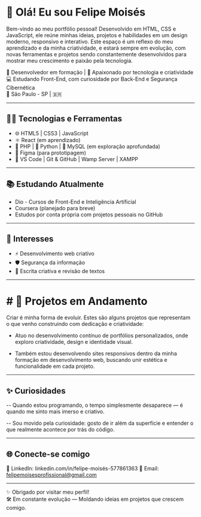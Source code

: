 # 👋 Olá! Eu sou Felipe Moisés

Bem-vindo ao meu portfólio pessoal! Desenvolvido em HTML, CSS e JavaScript, ele reúne minhas ideias, projetos e habilidades em um design moderno, responsivo e interativo. Este espaço é um reflexo do meu aprendizado e da minha criatividade, e estará sempre em evolução, com novas ferramentas e projetos sendo constantemente desenvolvidos para mostrar meu crescimento e paixão pela tecnologia.

🎯 Desenvolvedor em formação | 🚀 Apaixonado por tecnologia e criatividade  
💻 Estudando Front-End, com curiosidade por Back-End e Segurança Cibernética  
📍 São Paulo - SP | 🇧🇷

---

## 👨‍💻 Tecnologias e Ferramentas

- 🌐 HTML5 | CSS3 | JavaScript 
- ⚛️ React (em aprendizado)
- 🐘 PHP | 🐍 Python | 🐬 MySQL (em exploração aprofundada)
- 🎨 Figma (para prototipagem)
- 🧰 VS Code | Git & GitHub | Wamp Server | XAMPP

---

## 📚 Estudando Atualmente

- Dio - Cursos de Front-End e Inteligência Artificial
- Coursera (planejado para breve)
- Estudos por conta própria com projetos pessoais no GitHub

---

## 🧠 Interesses

- ⚡ Desenvolvimento web criativo
- 🛡️ Segurança da informação
- 📘 Escrita criativa e revisão de textos


---

# # 🧩 Projetos em Andamento
Criar é minha forma de evoluir. Estes são alguns projetos que representam o que venho construindo com dedicação e criatividade:

- Atuo no desenvolvimento contínuo de portfólios personalizados, onde exploro criatividade, design e identidade visual.

- Também estou desenvolvendo sites responsivos dentro da minha formação em desenvolvimento web, buscando unir estética e funcionalidade em cada projeto.

---

## ✨ Curiosidades

-- Quando estou programando, o tempo simplesmente desaparece — é quando me sinto mais imerso e criativo.

-- Sou movido pela curiosidade: gosto de ir além da superfície e entender o que realmente acontece por trás do código.

---

## 🌐 Conecte-se comigo

🔗 LinkedIn: linkedin.com/in/felipe-moisés-577861363
📧 Email: felipemoisesprofissional@gmail.com

---

✨ Obrigado por visitar meu perfil!  
🛠️ Em constante evolução — Moldando ideias em projetos que crescem comigo.

